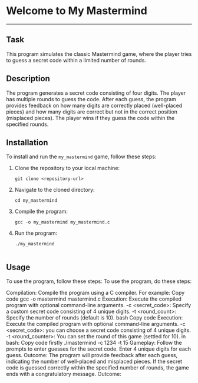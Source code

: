 # Welcome to My Mastermind

---

## Task

This program simulates the classic Mastermind game, where the player tries to guess a secret code within a limited number of rounds.

## Description

The program generates a secret code consisting of four digits. The player has multiple rounds to guess the code. After each guess, the program provides feedback on how many digits are correctly placed (well-placed pieces) and how many digits are correct but not in the correct position (misplaced pieces). The player wins if they guess the code within the specified rounds.

## Installation

To install and run the `my_mastermind` game, follow these steps:

1. Clone the repository to your local machine:

   ```
   git clone <repository-url>
   ```

2. Navigate to the cloned directory:

   ```
   cd my_mastermind
   ```

3. Compile the program:

   ```
   gcc -o my_mastermind my_mastermind.c
   ```

4. Run the program:

   ```
   ./my_mastermind


## Usage

To use the program, follow these steps:
To use the program, do these steps:

Compilation: Compile the program using a C compiler. For example:
Copy code
gcc -o mastermind mastermind.c
Execution: Execute the compiled program with optional command-line arguments. -c <secret_code>: Specify a custom secret code consisting of 4 unique digits.
-t <round_count>: Specify the number of rounds (default is 10).
bash
Copy code
Execution: Execute the compiled program with optional command-line arguments. -c <secret_code>: you can choose a secret code consisting of 4 unique digits.
-t <round_counter>: You can set the round of this game (settled for 10).
in bash:
Copy code firstly
./mastermind -c 1234 -t 15
Gameplay: Follow the prompts to enter guesses for the secret code. Enter 4 unique digits for each guess.
Outcome: The program will provide feedback after each guess, indicating the number of well-placed and misplaced pieces. If the secret code is guessed correctly within the specified number of rounds, the game ends with a congratulatory message.
Outcome:
